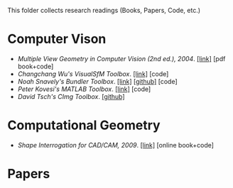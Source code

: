 This folder collects research readings (Books, Papers, Code, etc.)

# Computer Vison

* *Multiple View Geometry in Computer Vision (2nd ed.), 2004*. [[link]](http://www.robots.ox.ac.uk/~vgg/hzbook/) [pdf book+code]
* *Changchang Wu's VisualSfM Toolbox*. [[link]](http://ccwu.me/vsfm/) [code]
* *Noah Snavely's Bundler Toolbox*. [[link]](http://www.cs.cornell.edu/~snavely/bundler/) [[github]](https://github.com/snavely/bundler_sfm) [code]
* *Peter Kovesi's MATLAB Toolbox*. [[link]](https://www.peterkovesi.com/matlabfns/index.html) [code]
* *David Tsch's CImg Toolbox*. [[github]](https://github.com/dtschump/CImg)

# Computational Geometry

* *Shape Interrogation for CAD/CAM, 2009*. [[link]](http://web.mit.edu/hyperbook/Patrikalakis-Maekawa-Cho/) [online book+code]

# Papers
